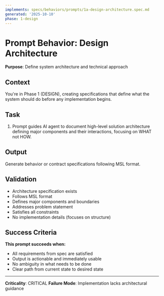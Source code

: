 ```yaml
---
implements: specs/behaviors/prompts/1a-design-architecture.spec.md
generated: '2025-10-10'
phase: 1-design
---
```


# Prompt Behavior: Design Architecture

**Purpose**: Define system architecture and technical approach

## Context

You're in Phase 1 (DESIGN), creating specifications that define what the system should do before any implementation begins.

## Task

1. Prompt guides AI agent to document high-level solution architecture defining major components and their interactions, focusing on WHAT not HOW.

## Output

Generate behavior or contract specifications following MSL format.

## Validation

- Architecture specification exists
- Follows MSL format
- Defines major components and boundaries
- Addresses problem statement
- Satisfies all constraints
- No implementation details (focuses on structure)

## Success Criteria

**This prompt succeeds when:**
- All requirements from spec are satisfied
- Output is actionable and immediately usable
- No ambiguity in what needs to be done
- Clear path from current state to desired state

---

**Criticality**: CRITICAL
**Failure Mode**: Implementation lacks architectural guidance
